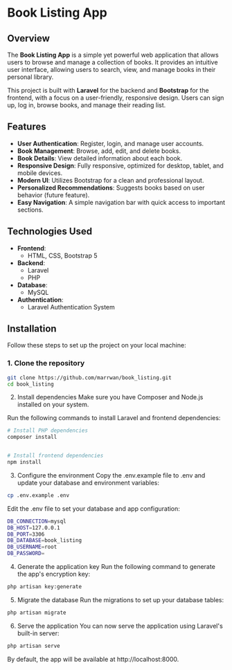 # Book Listing App

## Overview

The **Book Listing App** is a simple yet powerful web application that allows users to browse and manage a collection of books. It provides an intuitive user interface, allowing users to search, view, and manage books in their personal library.

This project is built with **Laravel** for the backend and **Bootstrap** for the frontend, with a focus on a user-friendly, responsive design. Users can sign up, log in, browse books, and manage their reading list.

## Features

- **User Authentication**: Register, login, and manage user accounts.
- **Book Management**: Browse, add, edit, and delete books.
- **Book Details**: View detailed information about each book.
- **Responsive Design**: Fully responsive, optimized for desktop, tablet, and mobile devices.
- **Modern UI**: Utilizes Bootstrap for a clean and professional layout.
- **Personalized Recommendations**: Suggests books based on user behavior (future feature).
- **Easy Navigation**: A simple navigation bar with quick access to important sections.

## Technologies Used

- **Frontend**:
    - HTML, CSS, Bootstrap 5
- **Backend**:
    - Laravel
    - PHP
- **Database**:
    - MySQL
- **Authentication**:
    - Laravel Authentication System

## Installation

Follow these steps to set up the project on your local machine:

### 1. Clone the repository

```bash
git clone https://github.com/marrwan/book_listing.git
cd book_listing
```
2. Install dependencies
   Make sure you have Composer and Node.js installed on your system.

Run the following commands to install Laravel and frontend dependencies:

```bash
# Install PHP dependencies
composer install


# Install frontend dependencies
npm install
```
3. Configure the environment
   Copy the .env.example file to .env and update your database and environment variables:

```bash
cp .env.example .env
```
Edit the .env file to set your database and app configuration:

```bash
DB_CONNECTION=mysql
DB_HOST=127.0.0.1
DB_PORT=3306
DB_DATABASE=book_listing
DB_USERNAME=root
DB_PASSWORD=
````
4. Generate the application key
   Run the following command to generate the app's encryption key:

```bash
php artisan key:generate
```
5. Migrate the database
   Run the migrations to set up your database tables:

```bash
php artisan migrate
```
6. Serve the application
   You can now serve the application using Laravel's built-in server:

```bash
php artisan serve
```

By default, the app will be available at http://localhost:8000.
